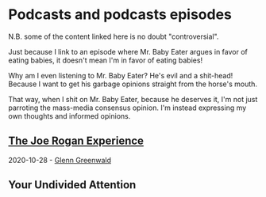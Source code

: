 # Podcasts and podcasts episodes

N.B. some of the content linked here is no doubt "controversial".

Just because I link to an episode where Mr. Baby Eater argues in favor of eating babies, it doesn't mean I'm in favor of eating babies!

Why am I even listening to Mr. Baby Eater? He's evil and a shit-head!
Because I want to get his garbage opinions straight from the horse's mouth.

That way, when I shit on Mr. Baby Eater, because he deserves it, I'm not just parroting the mass-media consensus opinion.
I'm instead expressing my own thoughts and informed opinions.

## [The Joe Rogan Experience](http://podcasts.joerogan.net/podcasts/)

2020-10-28 - [Glenn Greenwald](http://podcasts.joerogan.net/podcasts/glenn-greenwald)

## Your Undivided Attention
